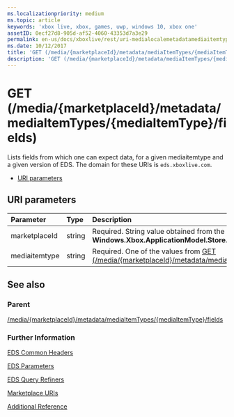 ```yaml
---
ms.localizationpriority: medium
ms.topic: article
keywords: 'xbox live, xbox, games, uwp, windows 10, xbox one'
assetID: 0ecf27d8-905d-af52-4060-43353d7a3e29
permalink: en-us/docs/xboxlive/rest/uri-medialocalemetadatamediaitemtypefieldsget.html
ms.date: 10/12/2017
title: 'GET (/media/{marketplaceId}/metadata/mediaItemTypes/{mediaItemType}/fields)'
description: 'GET (/media/{marketplaceId}/metadata/mediaItemTypes/{mediaItemType}/fields)'
---
```


# GET \(/media/{marketplaceId}/metadata/mediaItemTypes/{mediaItemType}/fields\)

Lists fields from which one can expect data, for a given mediaitemtype and a given version of EDS. The domain for these URIs is `eds.xboxlive.com`.

* [URI parameters](get-media-marketplaceid-metadata-mediaitemtypes-mediaitemtype-fields.md#ID4EV)

## URI parameters <a id="ID4EV"></a>

| Parameter | Type | Description |
| :--- | :--- | :--- |
| marketplaceId | string | Required. String value obtained from the **Windows.Xbox.ApplicationModel.Store.Configuration.MarketplaceId**. |
| mediaitemtype | string | Required. One of the values from [GET \(/media/{marketplaceId}/metadata/mediaGroups/{mediagroup}/mediaItemTypes\)](https://github.com/LucienHH/docs-xsapi/tree/8aaeb3d77dec37e3bd2a1d99ea913649665f2490/work-in-progress/marketplace/uri-medialocalemetadatamediagroupsmediaitemtypesget.md). |

## See also <a id="ID4EAB"></a>

### Parent <a id="ID4ECB"></a>

[/media/{marketplaceId}/metadata/mediaItemTypes/{mediaItemType}/fields](https://github.com/LucienHH/docs-xsapi/tree/8aaeb3d77dec37e3bd2a1d99ea913649665f2490/work-in-progress/marketplace/uri-medialocalemetadatamediaitemtypefields.md)

### Further Information <a id="ID4EMB"></a>

[EDS Common Headers](https://github.com/LucienHH/docs-xsapi/tree/8aaeb3d77dec37e3bd2a1d99ea913649665f2490/additional/edscommonheaders.md)

[EDS Parameters](https://github.com/LucienHH/docs-xsapi/tree/8aaeb3d77dec37e3bd2a1d99ea913649665f2490/additional/edsparameters.md)

[EDS Query Refiners](https://github.com/LucienHH/docs-xsapi/tree/8aaeb3d77dec37e3bd2a1d99ea913649665f2490/additional/edsqueryrefiners.md)

[Marketplace URIs](https://github.com/LucienHH/docs-xsapi/tree/8aaeb3d77dec37e3bd2a1d99ea913649665f2490/work-in-progress/marketplace/atoc-reference-marketplace.md)

[Additional Reference](https://github.com/LucienHH/docs-xsapi/tree/8aaeb3d77dec37e3bd2a1d99ea913649665f2490/additional/atoc-xboxlivews-reference-additional.md)

